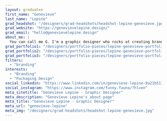 ```yaml
---
layout: graduates
first_name: "Genevieve"
last_name: "Lepine"
grad_headshot: "/designers/grad-headshots/headshot-lepine-genevieve.jpg"
grad_website: "https://genevievelepine.design/"
grad_email: "hello@genevievelepine.design"
about_me: |
  You can call me G. I'm a graphic designer who rocks at creating brand identities. I'm also an abstract visual artist, a reformed policy wonk, and a part-time trivia quizmaster.
grad_portfolio1: "/designers/portfolio-pieces/lepine-genevieve-portfolio1.jpg"
grad_portfolio2: "/designers/portfolio-pieces/lepine-genevieve-portfolio2.jpg"
grad_portfolio3: "/designers/portfolio-pieces/lepine-genevieve-portfolio3.jpg"
filters:
  - "branding"
interests:
  - "Branding"
  - "Packaging Design"
social_linkedin: "https://www.linkedin.com/in/genevieve-lepine-9a21b511/"
social_instagram: "https://www.instagram.com/funny.fauna/?hl=en"
meta_sitetitle: "Genevieve Lepine · Graphic Designer"
meta_description: "Genevieve Lepine's about page"
meta_title: "Genevieve Lepine · Graphic Designer"
meta_url: "genevieve-lepine"
meta_img: "/designers/grad-headshots/headshot-lepine-genevieve.jpg"
---
```

